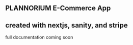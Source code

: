 ## PLANNORIUM E-Commerce App
## created with nextjs, sanity, and stripe 
full documentation coming soon
